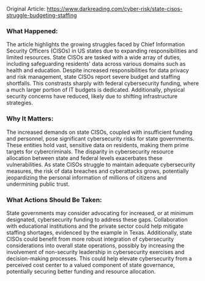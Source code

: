 Original Article: https://www.darkreading.com/cyber-risk/state-cisos-struggle-budgeting-staffing

### What Happened:

The article highlights the growing struggles faced by Chief Information Security Officers (CISOs) in US states due to expanding responsibilities and limited resources. State CISOs are tasked with a wide array of duties, including safeguarding residents' data across various domains such as health and education. Despite increased responsibilities for data privacy and risk management, state CISOs report severe budget and staffing shortfalls. This constrasts sharply with federal cybersecurity funding, where a much larger portion of IT budgets is dedicated. Additionally, physical security concerns have reduced, likely due to shifting infrastructure strategies.

### Why It Matters:

The increased demands on state CISOs, coupled with insufficient funding and personnel, pose significant cybersecurity risks for state governments. These entities hold vast, sensitive data on residents, making them prime targets for cybercriminals. The disparity in cybersecurity resource allocation between state and federal levels exacerbates these vulnerabilities. As state CISOs struggle to maintain adequate cybersecurity measures, the risk of data breaches and cyberattacks grows, potentially jeopardizing the personal information of millions of citizens and undermining public trust.

### What Actions Should Be Taken:

State governments may consider advocating for increased, or at minimum designated, cybersecurity funding to address these gaps. Collaboration with educational institutions and the private sector could help mitigate staffing shortages, evidenced by the example in Texas. Additionally, state CISOs could benefit from more robust integration of cybersecurity considerations into overall state operations, possibly by increasing the involvement of non-security leadership in cybersecurity exercises and decision-making processes. This could help elevate cybersecurity from a perceived cost center to a valued component of state governance, potentially securing better funding and resource allocation.